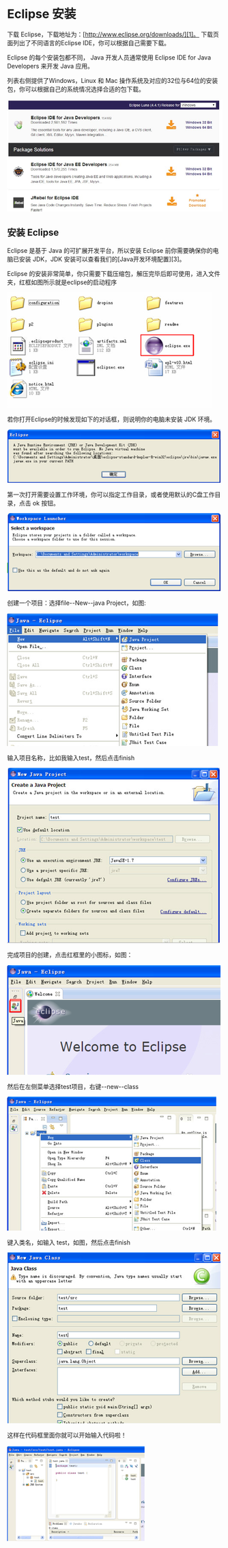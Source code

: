 # Eclipse 安装
下载 Eclipse，下载地址为：[http://www.eclipse.org/downloads/][1]。 下载页面列出了不同语言的Eclipse IDE，你可以根据自己需要下载。

Eclipse 的每个安装包都不同， Java 开发人员通常使用 Eclipse IDE for Java Developers 来开发 Java 应用。

列表右侧提供了Windows，Linux 和 Mac 操作系统及对应的32位与64位的安装包，你可以根据自己的系统情况选择合适的包下载。

![eclipse-install1](images/eclipse-install/eclipse-install1.jpg)


## 安装 Eclipse

Eclipse 是基于 Java 的可扩展开发平台，所以安装 Eclipse 前你需要确保你的电脑已安装 JDK，JDK 安装可以查看我们的[Java开发环境配置][3]。

Eclipse 的安装非常简单，你只需要下载压缩包，解压完毕后即可使用，进入文件夹，红框如图所示就是eclipse的启动程序

![eclipse-install1](images/eclipse-install/bd3eb13533fa828be5edc429fc1f4134960a5a29.jpg)

若你打开Eclipse的时候发现如下的对话框，则说明你的电脑未安装 JDK 环境。

![](images/eclipse-install/3812b31bb051f8191b685b80dbb44aed2f73e7af.jpg)

第一次打开需要设置工作环境，你可以指定工作目录，或者使用默认的C盘工作目录，点击 ok 按钮。

![setup1](images/eclipse-install/setup1.png)

创建一个项目：选择file--New--java Project，如图:

![setup1](images/eclipse-install/setup2.jpg)

输入项目名称，比如我输入test，然后点击finish

![setup1](images/eclipse-install/setup3.jpg)

完成项目的创建，点击红框里的小图标，如图：

![setup1](images/eclipse-install/setup4.png)

然后在左侧菜单选择test项目，右键--new--class

![setup1](images/eclipse-install/setup5.jpg)

键入类名，如输入 test，如图，然后点击finish

![setup1](images/eclipse-install/setup6.jpg)

这样在代码框里面你就可以开始输入代码啦！

![setup1](images/eclipse-install/setup7.jpg)

